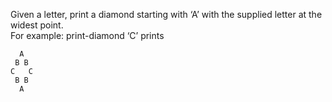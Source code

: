 Given a letter, print a diamond starting with ‘A’ with the supplied letter at the widest point.  
For example: print-diamond ‘C’ prints

      A
     B B
    C   C
     B B
      A